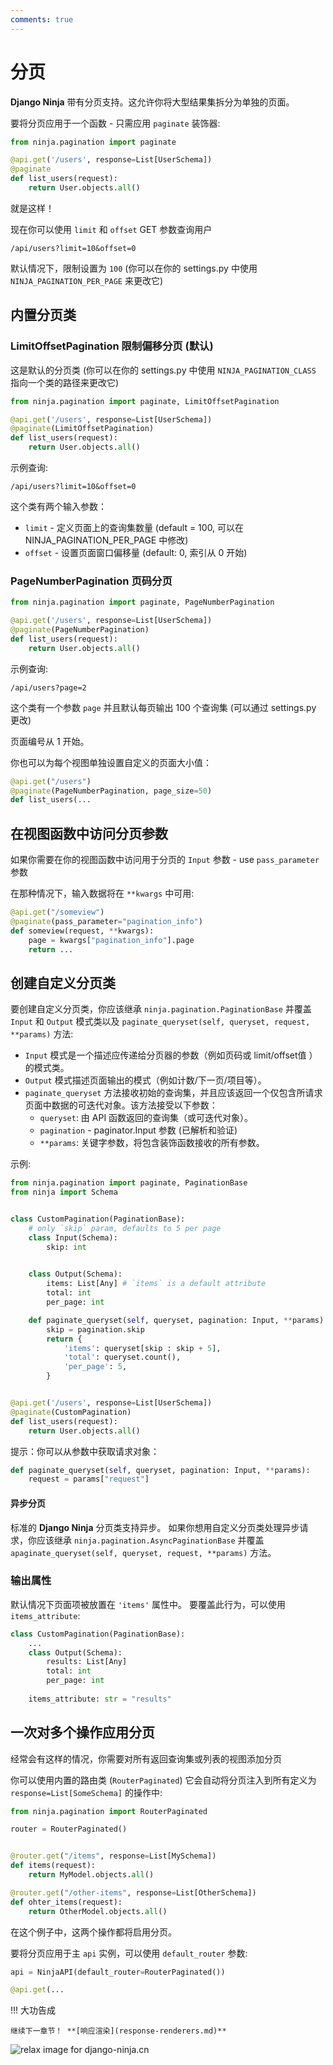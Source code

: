 ```yaml
---
comments: true
---
```

# 分页

**Django Ninja** 带有分页支持。这允许你将大型结果集拆分为单独的页面。


要将分页应用于一个函数 - 只需应用 `paginate` 装饰器:

```python hl_lines="1 4"
from ninja.pagination import paginate

@api.get('/users', response=List[UserSchema])
@paginate
def list_users(request):
    return User.objects.all()
```


就是这样！

现在你可以使用 `limit` 和 `offset` GET 参数查询用户

```
/api/users?limit=10&offset=0
```

默认情况下，限制设置为 `100` (你可以在你的 settings.py 中使用 `NINJA_PAGINATION_PER_PAGE` 来更改它)


## 内置分页类

### LimitOffsetPagination 限制偏移分页 (默认)

这是默认的分页类 (你可以在你的 settings.py 中使用 `NINJA_PAGINATION_CLASS` 指向一个类的路径来更改它)

```python hl_lines="1 4"
from ninja.pagination import paginate, LimitOffsetPagination

@api.get('/users', response=List[UserSchema])
@paginate(LimitOffsetPagination)
def list_users(request):
    return User.objects.all()
```

示例查询:
```
/api/users?limit=10&offset=0
```

这个类有两个输入参数：

 - `limit` - 定义页面上的查询集数量 (default = 100, 可以在 NINJA_PAGINATION_PER_PAGE 中修改)
 - `offset` - 设置页面窗口偏移量 (default: 0, 索引从 0 开始)


### PageNumberPagination 页码分页
```python hl_lines="1 4"
from ninja.pagination import paginate, PageNumberPagination

@api.get('/users', response=List[UserSchema])
@paginate(PageNumberPagination)
def list_users(request):
    return User.objects.all()
```

示例查询:
```
/api/users?page=2
```

这个类有一个参数 `page` 并且默认每页输出 100 个查询集  (可以通过 settings.py 更改)

页面编号从 1 开始。

你也可以为每个视图单独设置自定义的页面大小值：

```python hl_lines="2"
@api.get("/users")
@paginate(PageNumberPagination, page_size=50)
def list_users(...
```



## 在视图函数中访问分页参数

如果你需要在你的视图函数中访问用于分页的 `Input` 参数 - use `pass_parameter` 参数

在那种情况下，输入数据将在 `**kwargs` 中可用:

```python hl_lines="2 4"
@api.get("/someview")
@paginate(pass_parameter="pagination_info")
def someview(request, **kwargs):
    page = kwargs["pagination_info"].page
    return ...
```


## 创建自定义分页类

要创建自定义分页类，你应该继承 `ninja.pagination.PaginationBase` 并覆盖 `Input` 和 `Output` 模式类以及 `paginate_queryset(self, queryset, request, **params)` 方法:

 - `Input` 模式是一个描述应传递给分页器的参数（例如页码或 limit/offset值 ）的模式类。
 - `Output` 模式描述页面输出的模式（例如计数/下一页/项目等）。
 - `paginate_queryset` 方法接收初始的查询集，并且应该返回一个仅包含所请求页面中数据的可迭代对象。该方法接受以下参数：
    - `queryset`: 由 API 函数返回的查询集（或可迭代对象）。
    - `pagination` -  paginator.Input 参数 (已解析和验证)
    - `**params`: 关键字参数，将包含装饰函数接收的所有参数。


示例:

```python hl_lines="7 11 16 26"
from ninja.pagination import paginate, PaginationBase
from ninja import Schema


class CustomPagination(PaginationBase):
    # only `skip` param, defaults to 5 per page
    class Input(Schema):
        skip: int
        

    class Output(Schema):
        items: List[Any] # `items` is a default attribute
        total: int
        per_page: int

    def paginate_queryset(self, queryset, pagination: Input, **params):
        skip = pagination.skip
        return {
            'items': queryset[skip : skip + 5],
            'total': queryset.count(),
            'per_page': 5,
        }


@api.get('/users', response=List[UserSchema])
@paginate(CustomPagination)
def list_users(request):
    return User.objects.all()
```

提示：你可以从参数中获取请求对象：

```python
def paginate_queryset(self, queryset, pagination: Input, **params):
    request = params["request"]
```

#### 异步分页

标准的 **Django Ninja** 分页类支持异步。 如果你想用自定义分页类处理异步请求，你应该继承 `ninja.pagination.AsyncPaginationBase` 并覆盖 `apaginate_queryset(self, queryset, request, **params)` 方法。

### 输出属性

默认情况下页面项被放置在 `'items'` 属性中。 要覆盖此行为，可以使用  `items_attribute`:

```python hl_lines="4 8"
class CustomPagination(PaginationBase):
    ...
    class Output(Schema):
        results: List[Any]
        total: int
        per_page: int
    
    items_attribute: str = "results"

```


## 一次对多个操作应用分页

经常会有这样的情况，你需要对所有返回查询集或列表的视图添加分页

你可以使用内置的路由类 (`RouterPaginated`) 它会自动将分页注入到所有定义为 `response=List[SomeSchema]` 的操作中:

```python hl_lines="1 3 6 10"
from ninja.pagination import RouterPaginated

router = RouterPaginated()


@router.get("/items", response=List[MySchema])
def items(request):
    return MyModel.objects.all()

@router.get("/other-items", response=List[OtherSchema])
def ohter_items(request):
    return OtherModel.objects.all()

```

在这个例子中，这两个操作都将启用分页。

要将分页应用于主 `api` 实例，可以使用 `default_router` 参数:


```python
api = NinjaAPI(default_router=RouterPaginated())

@api.get(...
```

!!! 大功告成

    继续下一章节！ **[响应渲染](response-renderers.md)**

<img style="object-fit: cover; object-position: 50% 50%;" alt="relax image for django-ninja.cn" loading="lazy" fetchpriority="auto" aria-hidden="true" draggable="false" src="https://picsum.photos/825/47.jpg">
